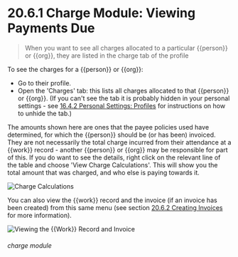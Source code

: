 # 20.6.1 Charge Module: Viewing Payments Due

> When you want to see all charges allocated to a particular {{person}} or {{org}}, they are listed in the charge tab of the profile



To see the charges for a {{person}} or {{org}}:

- Go to their profile.
- Open the 'Charges' tab: this lists all charges allocated to that {{person}} or {{org}}. (If you can't see the tab it is probably hidden in your personal settings - see [16.4.2 Personal Settings: Profiles](/help/index/p/16.4.2) for instructions on how to unhide the tab.)

The amounts shown here are ones that the payee policies used have determined, for which the {{person}} should be (or has been) invoiced.  They are not necessarily the total charge incurred from their attendance at a {{work}} record - another {{person}} or {{org}} may be responsible for part of this. If you do want to see the details, right click on the relevant line of the table and choose 'View Charge Calculations'. This will show you the total amount that was charged, and who else is paying towards it. 
   
   ![Charge Calculations](20.6.1a.png)

You can also view the {{work}} record and the invoice (if an invoice has been created) from this same menu (see section [20.6.2  Creating Invoices](/help/index/p/20.6.2) for more information). 
   
![Viewing the {{Work}} Record and Invoice](20.6.1b.png)


###### charge module

